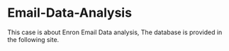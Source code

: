 # Email-Data-Analysis
This case is about Enron Email Data analysis, The database is provided in the following site. 
